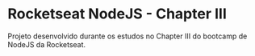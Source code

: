 # Rocketseat NodeJS - Chapter III

Projeto desenvolvido durante os estudos no Chapter III do bootcamp de NodeJS da Rocketseat.




